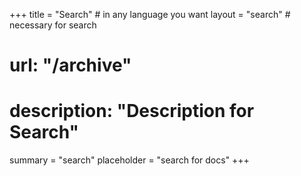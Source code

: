 +++
title = "Search" # in any language you want
layout = "search" # necessary for search
# url: "/archive"
# description: "Description for Search"
summary = "search"
placeholder =  "search for docs"
+++ 


